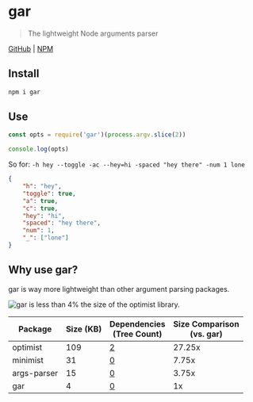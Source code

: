 # gar
> The lightweight Node arguments parser

[GitHub](https://github.com/ethanent/gar) | [NPM](https://www.npmjs.com/package/gar)

## Install

```bash
npm i gar
```

## Use

```javascript
const opts = require('gar')(process.argv.slice(2))

console.log(opts)
```

So for: `-h hey --toggle -ac --hey=hi -spaced "hey there" -num 1 lone`

```json
{
	"h": "hey",
	"toggle": true,
	"a": true,
	"c": true,
	"hey": "hi",
	"spaced": "hey there",
	"num": 1,
	"_": ["lone"]
}
```

## Why use gar?

gar is way more lightweight than other argument parsing packages.

<img src="https://pbs.twimg.com/media/DSVYanWVwAADiCB.jpg:large" alt="gar is less than 4% the size of the optimist library."/>

Package | Size (KB) | Dependencies<br />(Tree Count) | Size Comparison<br />(vs. gar)
--- | --- | --- | ---
optimist | 109 | [2](http://npm.anvaka.com/#/view/2d/optimist) | 27.25x
minimist | 31 | [0](http://npm.anvaka.com/#/view/2d/minimist) | 7.75x
args-parser | 15 | [0](http://npm.anvaka.com/#/view/2d/args-parser) | 3.75x
gar | 4 | [0](http://npm.anvaka.com/#/view/2d/gar) | 1x